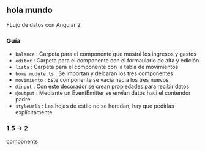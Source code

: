 ## hola mundo

FLujo de datos con Angular 2


### Guía
- `balance` : Carpeta para el componente que mostrá los ingresos y gastos
- `editor` : Carpeta para el componente con el formaulario de alta y edición
- `lista` : Carpeta para el componente con la tabla de movimientos
- `home.module.ts` : Se importan y delcaran los tres componentes
- `movimiento` : Este componente se vacía hacia los tres nuevos
- `@input` : Con este decorador se crean propiedades para recibir datos
- `@output` : Mediante un EventEmitter se envían datos haci el contendor padre
- `styleUrls` : Las hojas de estilo no se heredan, hay que pedirlas explícitamente

### 1.5 -> 2
[components](http://ngmigrate.telerik.com/components)